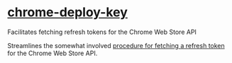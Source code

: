 # [chrome-deploy-key](https://erikdesjardins.github.io/chrome-deploy-key)
Facilitates fetching refresh tokens for the Chrome Web Store API

Streamlines the somewhat involved [procedure for fetching a refresh token](https://developer.chrome.com/webstore/using_webstore_api) for the Chrome Web Store API.
